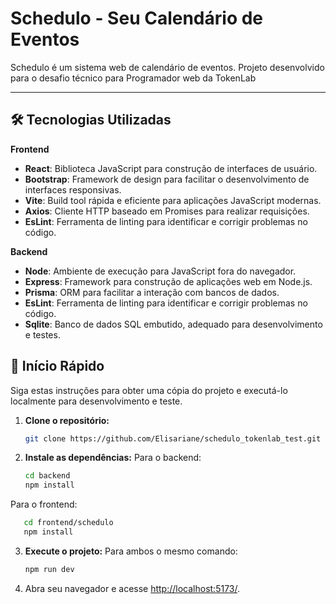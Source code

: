 # Schedulo - Seu Calendário de Eventos

Schedulo é um sistema web de calendário de eventos. Projeto desenvolvido para o desafio técnico para Programador web  da TokenLab

---

## 🛠️ Tecnologias Utilizadas
**Frontend**
- **React**: Biblioteca JavaScript para construção de interfaces de usuário.
- **Bootstrap**: Framework de design para facilitar o desenvolvimento de interfaces responsivas.
- **Vite**: Build tool rápida e eficiente para aplicações JavaScript modernas.
- **Axios**: Cliente HTTP baseado em Promises para realizar requisições.
- **EsLint**: Ferramenta de linting para identificar e corrigir problemas no código.

**Backend**
- **Node**: Ambiente de execução para JavaScript fora do navegador.
- **Express**: Framework para construção de aplicações web em Node.js.
- **Prisma**: ORM para facilitar a interação com bancos de dados.
- **EsLint**: Ferramenta de linting para identificar e corrigir problemas no código.
- **Sqlite**: Banco de dados SQL embutido, adequado para desenvolvimento e testes.


## 🚀 Início Rápido

Siga estas instruções para obter uma cópia do projeto e executá-lo localmente para desenvolvimento e teste.

1. **Clone o repositório:**

    ```bash
    git clone https://github.com/Elisariane/schedulo_tokenlab_test.git
    ```

2. **Instale as dependências:**
Para o backend:

    ```bash
    cd backend
    npm install
    ```
    
Para o frontend:

 ```bash
    cd frontend/schedulo
    npm install
 ```

3. **Execute o projeto:**
Para ambos o mesmo comando: 

    ```bash
    npm run dev
    ```

4. Abra seu navegador e acesse [http://localhost:5173/](http://localhost:5173/).


